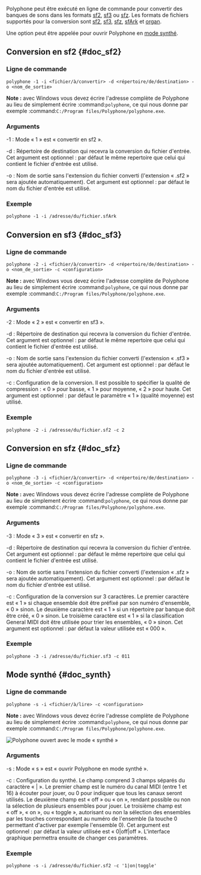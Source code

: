 Polyphone peut être exécuté en ligne de commande pour convertir des banques de sons dans les formats [sf2](#doc_sf2), [sf3](#doc_sf3) ou [sfz](#doc_sfz). Les formats de fichiers supportés pour la conversion sont [sf2](manual/annexes/the-different-soundfont-formats.md#doc_sf2), [sf3](manual/annexes/the-different-soundfont-formats.md#doc_sf3), [sfz](manual/annexes/the-different-soundfont-formats.md#doc_sfz), [sfArk](manual/annexes/the-different-soundfont-formats.md#doc_sfark) et [organ](manual/annexes/the-different-soundfont-formats.md#doc_organ).

Une option peut être appelée pour ouvrir Polyphone en [mode synthé](#doc_synth).


## Conversion en sf2 {#doc_sf2}


### Ligne de commande


```
polyphone -1 -i <fichier/à/convertir> -d <répertoire/de/destination> -o <nom_de_sortie>
```

**Note&nbsp;:** avec Windows vous devez écrire l'adresse complète de Polyphone au lieu de simplement écrire :command:`polyphone`, ce qui nous donne par exemple :command:`C:/Program files/Polyphone/polyphone.exe`.


### Arguments


-1
: Mode «&nbsp;1&nbsp;» est «&nbsp;convertir en sf2&nbsp;».

-d
: Répertoire de destination qui recevra la conversion du fichier d'entrée.
  Cet argument est optionnel&nbsp;: par défaut le même repertoire que celui qui contient le fichier d'entrée est utilisé.

-o
: Nom de sortie sans l'extension du fichier converti (l'extension «&nbsp;.sf2&nbsp;» sera ajoutée automatiquement).
  Cet argument est optionnel&nbsp;: par défaut le nom du fichier d'entrée est utilisé.


### Exemple


```
polyphone -1 -i /adresse/du/fichier.sfArk
```


## Conversion en sf3 {#doc_sf3}


### Ligne de commande


```
polyphone -2 -i <fichier/à/convertir> -d <répertoire/de/destination> -o <nom_de_sortie> -c <configuration>
```

**Note&nbsp;:** avec Windows vous devez écrire l'adresse complète de Polyphone au lieu de simplement écrire :command:`polyphone`, ce qui nous donne par exemple :command:`C:/Program files/Polyphone/polyphone.exe`.


### Arguments


-2
: Mode «&nbsp;2&nbsp;» est «&nbsp;convertir en sf3&nbsp;».

-d
: Répertoire de destination qui recevra la conversion du fichier d'entrée.
  Cet argument est optionnel&nbsp;: par défaut le même repertoire que celui qui contient le fichier d'entrée est utilisé.

-o
: Nom de sortie sans l'extension du fichier converti (l'extension «&nbsp;.sf3&nbsp;» sera ajoutée automatiquement).
  Cet argument est optionnel&nbsp;: par défaut le nom du fichier d'entrée est utilisé.

-c
: Configuration de la conversion.
  Il est possible to spécifier la qualité de compression&nbsp;: «&nbsp;0&nbsp;» pour basse, «&nbsp;1&nbsp;» pour moyenne, «&nbsp;2&nbsp;» pour haute.
  Cet argument est optionnel&nbsp;: par défaut le paramètre «&nbsp;1&nbsp;» (qualité moyenne) est utilisé.


### Exemple


```
polyphone -2 -i /adresse/du/fichier.sf2 -c 2
```


## Conversion en sfz {#doc_sfz}


### Ligne de commande


```
polyphone -3 -i <fichier/à/convertir> -d <répertoire/de/destination> -o <nom_de_sortie> -c <configuration>
```

**Note&nbsp;:** avec Windows vous devez écrire l'adresse complète de Polyphone au lieu de simplement écrire :command:`polyphone`, ce qui nous donne par exemple :command:`C:/Program files/Polyphone/polyphone.exe`.


### Arguments


-3
: Mode «&nbsp;3&nbsp;» est «&nbsp;convertir en sfz&nbsp;».

-d
: Répertoire de destination qui recevra la conversion du fichier d'entrée.
  Cet argument est optionnel&nbsp;: par défaut le même repertoire que celui qui contient le fichier d'entrée est utilisé.

-o
: Nom de sortie sans l'extension du fichier converti (l'extension «&nbsp;.sfz&nbsp;» sera ajoutée automatiquement).
  Cet argument est optionnel&nbsp;: par défaut le nom du fichier d'entrée est utilisé.

-c
: Configuration de la conversion sur 3 caractères. Le premier caractère est «&nbsp;1&nbsp;» si chaque ensemble doit être préfixé par son numéro d'ensemble, «&nbsp;0&nbsp;» sinon. Le deuxième caractère est «&nbsp;1&nbsp;» si un répertoire par banque doit être créé, «&nbsp;0&nbsp;» sinon. Le troisième caractère est «&nbsp;1&nbsp;» si la classification General MIDI doit être utilisée pour trier les ensembles, «&nbsp;0&nbsp;» sinon.
  Cet argument est optionnel&nbsp;: par défaut la valeur utilisée est «&nbsp;000&nbsp;».


### Exemple


```
polyphone -3 -i /adresse/du/fichier.sf3 -c 011
```


## Mode synthé {#doc_synth}


### Ligne de commande


```
polyphone -s -i <fichier/à/lire> -c <configuration>
```

**Note&nbsp;:** avec Windows vous devez écrire l'adresse complète de Polyphone au lieu de simplement écrire :command:`polyphone`, ce qui nous donne par exemple :command:`C:/Program files/Polyphone/polyphone.exe`.

![Polyphone ouvert avec le mode «&nbsp;synthé&nbsp;»](images/synth_mode.png "Polyphone ouvert avec le mode «&nbsp;synthé&nbsp;»")


### Arguments


-s
: Mode «&nbsp;s&nbsp;» est «&nbsp;ouvrir Polyphone en mode synthé&nbsp;».

-c
: Configuration du synthé. Le champ comprend 3 champs séparés du caractère «&nbsp;|&nbsp;». Le premier champ est le numéro du canal MIDI (entre 1 et 16) à écouter pour jouer, ou 0 pour indiquer que tous les canaux seront utilisés. Le deuxième champ est «&nbsp;off&nbsp;» ou «&nbsp;on&nbsp;», rendant possible ou non la sélection de plusieurs ensembles pour jouer. Le troisième champ est «&nbsp;off&nbsp;», «&nbsp;on&nbsp;», ou «&nbsp;toggle&nbsp;», autorisant ou non la sélection des ensembles par les touches correspondant au numéro de l'ensemble (la touche 0 permettant d'activer par exemple l'ensemble 0).
  Cet argument est optionnel&nbsp;: par défaut la valeur utilisée est «&nbsp;0|off|off&nbsp;». L'interface graphique permettra ensuite de changer ces paramètres.


### Exemple


```
polyphone -s -i /adresse/du/fichier.sf2 -c '1|on|toggle'
```

